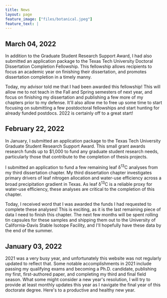 ```yaml
---
title: News
layout: page
feature_image: ["files/botanical.jpeg"]
feature_text: |
---
```


**March 04, 2022**
-
In addition to the Graduate Student Research Support Award, I had also submitted an application package to the Texas Tech University Doctoral Dissertation Completion Fellowship. This fellowship allows recipients to focus an academic year on finishing their dissertation, and promotes dissertation completion in a timely manny.

Today, my advisor told me that I had been awarded this fellowship! This will allow me to not teach in the Fall and Spring semesters of next year, and focus on finishing my dissertation and publishing a few more of my chapters prior to my defense. It'll also allow me to free up some time to start focusing on submitting a few postdoctoral fellowships and start hunting for already funded postdocs. 2022 is certainly off to a great start!


**February 22, 2022**
-
In January, I submitted an application package to the Texas Tech University Graduate Student Research Support Award. This small grant awards research funds up to $1,000 to fund any graduate student research needs, particularly those that contribute to the completion of thesis projects.

I submitted an application to fund a few remaining leaf δ<sup>13</sup>C analyses from my third dissertation chapter. My third dissertation chapter investigates primary drivers of leaf nitrogen allocation and water-use efficiency across a broad precipitation gradient in Texas. As leaf δ<sup>13</sup>C is a reliable proxy for water-use efficiency, these analyses are critical to the completion of this chapter.

Today, I received word that I was awarded the funds I had requested to complete these analyses! This is exciting, as it is the last remaining piece of data I need to finish this chapter. The next few months will be spent rolling tin capsules for these samples and shipping them out to the University of California-Davis Stable Isotope Facility, and I'll hopefully have these data by the end of the summer.


**January 03, 2022**
-
2021 was a very busy year, and unfortunately this website was not regularly updated to reflect that. Some notable accomplishments in 2021 include passing my qualifying exams and becoming a Ph.D. candidate, publishing my first, first-authored paper, and completing my third and final field season. What some might consider a new year's resolution, I will try to provide at least monthly updates this year as I navigate the final year of this doctorate degree. Here's to a productive and healthy new year.

